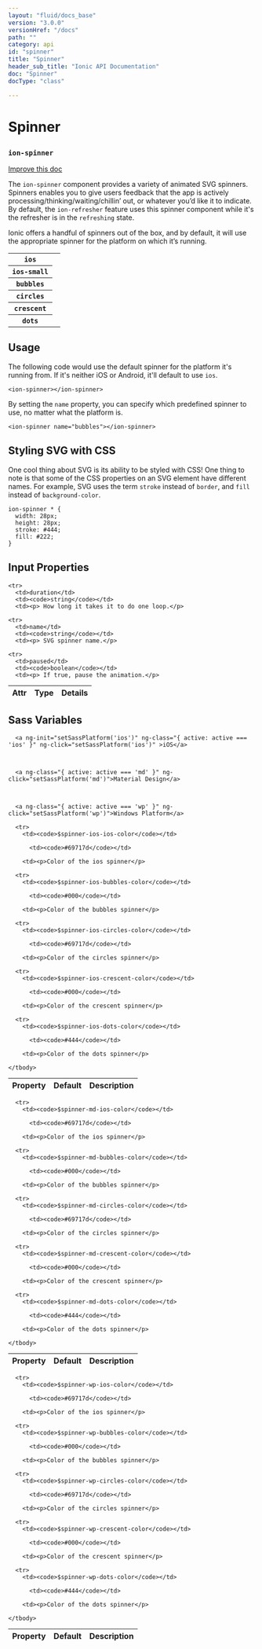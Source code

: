 ```yaml
---
layout: "fluid/docs_base"
version: "3.0.0"
versionHref: "/docs"
path: ""
category: api
id: "spinner"
title: "Spinner"
header_sub_title: "Ionic API Documentation"
doc: "Spinner"
docType: "class"

---
```










<h1 class="api-title">
<a class="anchor" name="spinner" href="#spinner"></a>

Spinner
<h3><code>ion-spinner</code></h3>






</h1>

<a class="improve-v2-docs" href="http://github.com/driftyco/ionic/edit/master/src/components/spinner/spinner.ts#L4">
Improve this doc
</a>






<p>The <code>ion-spinner</code> component provides a variety of animated SVG spinners.
Spinners enables you to give users feedback that the app is actively
processing/thinking/waiting/chillin’ out, or whatever you’d like it to indicate.
By default, the <code>ion-refresher</code> feature uses this spinner component while it&#39;s
the refresher is in the <code>refreshing</code> state.</p>
<p>Ionic offers a handful of spinners out of the box, and by default, it will use
the appropriate spinner for the platform on which it’s running.</p>
<table class="table spinner-table">
 <tr>
   <th>
     <code>ios</code>
   </th>
   <td>
     <ion-spinner name="ios"></ion-spinner>
   </td>
 </tr>
 <tr>
   <th>
     <code>ios-small</code>
   </th>
   <td>
     <ion-spinner name="ios-small"></ion-spinner>
   </td>
 </tr>
 <tr>
   <th>
     <code>bubbles</code>
   </th>
   <td>
     <ion-spinner name="bubbles"></ion-spinner>
   </td>
 </tr>
 <tr>
   <th>
     <code>circles</code>
   </th>
   <td>
     <ion-spinner name="circles"></ion-spinner>
   </td>
 </tr>
 <tr>
   <th>
     <code>crescent</code>
   </th>
   <td>
     <ion-spinner name="crescent"></ion-spinner>
   </td>
 </tr>
 <tr>
   <th>
     <code>dots</code>
   </th>
   <td>
     <ion-spinner name="dots"></ion-spinner>
   </td>
 </tr>
</table>



<!-- @usage tag -->

<h2><a class="anchor" name="usage" href="#usage"></a>Usage</h2>

<p>The following code would use the default spinner for the platform it&#39;s
running from. If it&#39;s neither iOS or Android, it&#39;ll default to use <code>ios</code>.</p>
<pre><code class="lang-html">&lt;ion-spinner&gt;&lt;/ion-spinner&gt;
</code></pre>
<p>By setting the <code>name</code> property, you can specify which predefined spinner to
use, no matter what the platform is.</p>
<pre><code class="lang-html">&lt;ion-spinner name=&quot;bubbles&quot;&gt;&lt;/ion-spinner&gt;
</code></pre>
<h2 id="styling-svg-with-css">Styling SVG with CSS</h2>
<p>One cool thing about SVG is its ability to be styled with CSS! One thing to note
is that some of the CSS properties on an SVG element have different names. For
example, SVG uses the term <code>stroke</code> instead of <code>border</code>, and <code>fill</code> instead
of <code>background-color</code>.</p>
<pre><code class="lang-css">ion-spinner * {
  width: 28px;
  height: 28px;
  stroke: #444;
  fill: #222;
}
</code></pre>




<!-- @property tags -->



<!-- instance methods on the class -->
<!-- input methods on the class -->
<h2><a class="anchor" name="input-properties" href="#input-properties"></a>Input Properties</h2>
<table class="table param-table" style="margin:0;">
  <thead>
    <tr>
      <th>Attr</th>
      <th>Type</th>
      <th>Details</th>
    </tr>
  </thead>
  <tbody>
    
    <tr>
      <td>duration</td>
      <td><code>string</code></td>
      <td><p> How long it takes it to do one loop.</p>
</td>
    </tr>
    
    <tr>
      <td>name</td>
      <td><code>string</code></td>
      <td><p> SVG spinner name.</p>
</td>
    </tr>
    
    <tr>
      <td>paused</td>
      <td><code>boolean</code></td>
      <td><p> If true, pause the animation.</p>
</td>
    </tr>
    
  </tbody>
</table>


  <h2 id="sass-variable-header"><a class="anchor" name="sass-variables" href="#sass-variables"></a>Sass Variables</h2>
  <div id="sass-variables" ng-controller="SassToggleCtrl">
  <div class="sass-platform-toggle">
    
      
      
      <a ng-init="setSassPlatform('ios')" ng-class="{ active: active === 'ios' }" ng-click="setSassPlatform('ios')" >iOS</a>
      
      
      
      <a ng-class="{ active: active === 'md' }" ng-click="setSassPlatform('md')">Material Design</a>
      
      
      
      <a ng-class="{ active: active === 'wp' }" ng-click="setSassPlatform('wp')">Windows Platform</a>
      
      
    
  </div>


  
  <table ng-show="active === 'ios'" id="sass-ios" class="table param-table" style="margin:0;">
    <thead>
      <tr>
        <th>Property</th>
        <th>Default</th>
        <th>Description</th>
      </tr>
    </thead>
    <tbody>
      
      <tr>
        <td><code>$spinner-ios-ios-color</code></td>
        
          <td><code>#69717d</code></td>
        
        <td><p>Color of the ios spinner</p>
</td>
      </tr>
      
      <tr>
        <td><code>$spinner-ios-bubbles-color</code></td>
        
          <td><code>#000</code></td>
        
        <td><p>Color of the bubbles spinner</p>
</td>
      </tr>
      
      <tr>
        <td><code>$spinner-ios-circles-color</code></td>
        
          <td><code>#69717d</code></td>
        
        <td><p>Color of the circles spinner</p>
</td>
      </tr>
      
      <tr>
        <td><code>$spinner-ios-crescent-color</code></td>
        
          <td><code>#000</code></td>
        
        <td><p>Color of the crescent spinner</p>
</td>
      </tr>
      
      <tr>
        <td><code>$spinner-ios-dots-color</code></td>
        
          <td><code>#444</code></td>
        
        <td><p>Color of the dots spinner</p>
</td>
      </tr>
      
    </tbody>
  </table>
  
  <table ng-show="active === 'md'" id="sass-md" class="table param-table" style="margin:0;">
    <thead>
      <tr>
        <th>Property</th>
        <th>Default</th>
        <th>Description</th>
      </tr>
    </thead>
    <tbody>
      
      <tr>
        <td><code>$spinner-md-ios-color</code></td>
        
          <td><code>#69717d</code></td>
        
        <td><p>Color of the ios spinner</p>
</td>
      </tr>
      
      <tr>
        <td><code>$spinner-md-bubbles-color</code></td>
        
          <td><code>#000</code></td>
        
        <td><p>Color of the bubbles spinner</p>
</td>
      </tr>
      
      <tr>
        <td><code>$spinner-md-circles-color</code></td>
        
          <td><code>#69717d</code></td>
        
        <td><p>Color of the circles spinner</p>
</td>
      </tr>
      
      <tr>
        <td><code>$spinner-md-crescent-color</code></td>
        
          <td><code>#000</code></td>
        
        <td><p>Color of the crescent spinner</p>
</td>
      </tr>
      
      <tr>
        <td><code>$spinner-md-dots-color</code></td>
        
          <td><code>#444</code></td>
        
        <td><p>Color of the dots spinner</p>
</td>
      </tr>
      
    </tbody>
  </table>
  
  <table ng-show="active === 'wp'" id="sass-wp" class="table param-table" style="margin:0;">
    <thead>
      <tr>
        <th>Property</th>
        <th>Default</th>
        <th>Description</th>
      </tr>
    </thead>
    <tbody>
      
      <tr>
        <td><code>$spinner-wp-ios-color</code></td>
        
          <td><code>#69717d</code></td>
        
        <td><p>Color of the ios spinner</p>
</td>
      </tr>
      
      <tr>
        <td><code>$spinner-wp-bubbles-color</code></td>
        
          <td><code>#000</code></td>
        
        <td><p>Color of the bubbles spinner</p>
</td>
      </tr>
      
      <tr>
        <td><code>$spinner-wp-circles-color</code></td>
        
          <td><code>#69717d</code></td>
        
        <td><p>Color of the circles spinner</p>
</td>
      </tr>
      
      <tr>
        <td><code>$spinner-wp-crescent-color</code></td>
        
          <td><code>#000</code></td>
        
        <td><p>Color of the crescent spinner</p>
</td>
      </tr>
      
      <tr>
        <td><code>$spinner-wp-dots-color</code></td>
        
          <td><code>#444</code></td>
        
        <td><p>Color of the dots spinner</p>
</td>
      </tr>
      
    </tbody>
  </table>
  
</div>



<!-- related link --><!-- end content block -->


<!-- end body block -->

